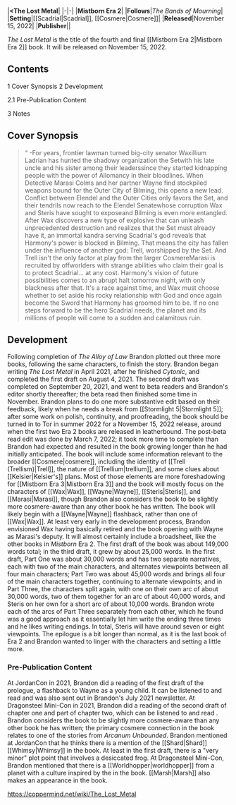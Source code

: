 |**<The Lost Metal**|
|-|-|
|**Mistborn Era 2**|
|**Follows**|*The Bands of Mourning*|
|**Setting**|[[Scadrial\|Scadrial]], [[Cosmere\|Cosmere]]|
|**Released**|November 15, 2022|
|**Publisher**||

*The Lost Metal* is the title of the fourth and final [[Mistborn Era 2\|Mistborn Era 2]] book. It will be released on November 15, 2022.

## Contents

1 Cover Synopsis
2 Development

2.1 Pre-Publication Content


3 Notes


## Cover Synopsis
>“
\-For years, frontier lawman turned big-city senator Waxillium Ladrian has hunted the shadowy organization the Setwith his late uncle and his sister among their leaderssince they started kidnapping people with the power of Allomancy in their bloodlines. When Detective Marasi Colms and her partner Wayne find stockpiled weapons bound for the Outer City of Bilming, this opens a new lead. Conflict between Elendel and the Outer Cities only favors the Set, and their tendrils now reach to the Elendel Senatewhose corruption Wax and Steris have sought to exposeand Bilming is even more entangled.
After Wax discovers a new type of explosive that can unleash unprecedented destruction and realizes that the Set must already have it, an immortal kandra serving Scadrial's god reveals that Harmony's power is blocked in Bilming. That means the city has fallen under the influence of another god: Trell, worshipped by the Set. And Trell isn't the only factor at play from the larger CosmereMarasi is recruited by offworlders with strange abilities who claim their goal is to protect Scadrial... at any cost.
Harmony's vision of future possibilities comes to an abrupt halt tomorrow night, with only blackness after that. It's a race against time, and Wax must choose whether to set aside his rocky relationship with God and once again become the Sword that Harmony has groomed him to be. If no one steps forward to be the hero Scadrial needs, the planet and its millions of people will come to a sudden and calamitous ruin.


## Development
Following completion of *The Alloy of Law* Brandon plotted out three more books, following the same characters, to finish the story. Brandon began writing *The Lost Metal* in April 2021, after he finished *Cytonic*, and completed the first draft on August 4, 2021. The second draft was completed on September 20, 2021, and went to beta readers and Brandon's editor shortly thereafter; the beta read then finished some time in November. Brandon plans to do one more substantive edit based on their feedback, likely when he needs a break from [[Stormlight 5\|Stormlight 5]]; after some work on polish, continuity, and proofreading, the book should be turned in to Tor in summer 2022 for a November 15, 2022 release, around when the first two Era 2 books are released in leatherbound. The post-beta read edit was done by March 7, 2022; it took more time to complete than Brandon had expected and resulted in the book growing longer than he had initially anticipated.
The book will include some information relevant to the broader [[Cosmere\|cosmere]], including the identity of [[Trell (Trellism)\|Trell]], the nature of [[Trellium\|trellium]], and some clues about [[Kelsier\|Kelsier's]] plans. Most of those elements are more foreshadowing for [[Mistborn Era 3\|Mistborn Era 3]] and the book will mostly focus on the characters of [[Wax\|Wax]], [[Wayne\|Wayne]], [[Steris\|Steris]], and [[Marasi\|Marasi]], though Brandon also considers the book to be slightly more cosmere-aware than any other book he has written. The book will likely begin with a [[Wayne\|Wayne]] flashback, rather than one of [[Wax\|Wax]]. At least very early in the development process, Brandon envisioned Wax having basically retired and the book opening with Wayne as Marasi's deputy. It will almost certainly include a broadsheet, like the other books in *Mistborn* Era 2.
The first draft of the book was about 149,000 words total; in the third draft, it grew by about 25,000 words. In the first draft, Part One was about 30,000 words and has two separate narratives, each with two of the main characters, and alternates viewpoints between all four main characters; Part Two was about 45,000 words and brings all four of the main characters together, continuing to alternate viewpoints; and in Part Three, the characters split again, with one on their own arc of about 30,000 words, two of them together for an arc of about 40,000 words, and Steris on her own for a short arc of about 10,000 words. Brandon wrote each of the arcs of Part Three separately from each other, which he found was a good approach as it essentially let him write the ending three times and he likes writing endings. In total, Steris will have around seven or eight viewpoints. The epilogue is a bit longer than normal, as it is the last book of Era 2 and Brandon wanted to linger with the characters and setting a little more.

### Pre-Publication Content
At JordanCon in 2021, Brandon did a reading of the first draft of the prologue, a flashback to Wayne as a young child. It can be listened to and read  and was also sent out in Brandon's July 2021 newsletter.
At Dragonsteel Mini-Con in 2021, Brandon did a reading of the second draft of chapter one and part of chapter two, which can be listened to and read .
Brandon considers the book to be slightly more cosmere-aware than any other book he has written; the primary cosmere connection in the book relates to one of the stories from *Arcanum Unbounded*.
Brandon mentioned at JordanCon that he thinks there is a mention of the [[Shard\|Shard]] [[Whimsy\|Whimsy]] in the book.
At least in the first draft, there is a "very minor" plot point that involves a desiccated frog.
At Dragonsteel Mini-Con, Brandon mentioned that there is a [[Worldhopper\|worldhopper]] from a planet with a culture inspired by the  in the book.
[[Marsh\|Marsh]] also makes an appearance in the book.


https://coppermind.net/wiki/The_Lost_Metal